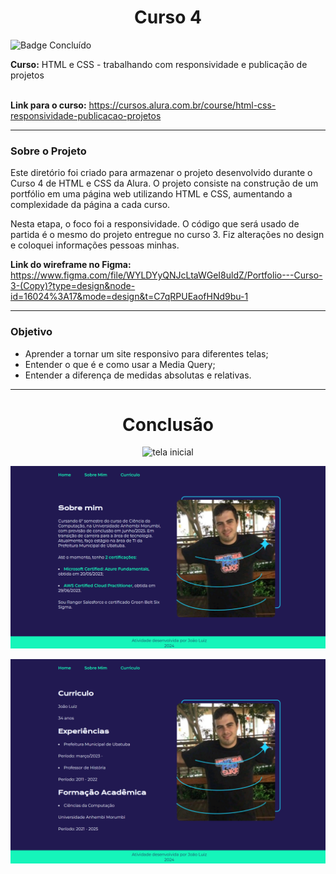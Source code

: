 <h1 align="center">Curso 4</h1> 

![Badge Concluído](http://img.shields.io/static/v1?label=STATUS&message=CONCLUÍDO&color=GREEN&style=for-the-badge)


**Curso:**  HTML e CSS - trabalhando com responsividade e publicação de projetos  
<br>

**Link para o curso:** https://cursos.alura.com.br/course/html-css-responsividade-publicacao-projetos

---
### Sobre o Projeto

Este diretório foi criado para armazenar o projeto desenvolvido durante o Curso 4 de HTML e CSS da Alura. O projeto consiste na construção de um portfólio em uma página web utilizando HTML e CSS, aumentando a complexidade da página a cada curso. 

Nesta etapa, o foco foi a responsividade. O código que será usado de partida é o mesmo do projeto entregue no curso 3. Fiz alterações no design e coloquei informações pessoas minhas.

**Link do wireframe no Figma:** https://www.figma.com/file/WYLDYyQNJcLtaWGeI8uldZ/Portfolio---Curso-3-(Copy)?type=design&node-id=16024%3A17&mode=design&t=C7qRPUEaofHNd9bu-1

---
### Objetivo

- Aprender a tornar um site responsivo para diferentes telas;
- Entender o que é e como usar a Media Query;
- Entender a diferença de medidas absolutas e relativas.

---
<h1 align="center">Conclusão</h1> 

<p align="center">
    <img src="/4- HTML e CSS - trabalhando com responsividade e publicacaoo de projetos/imagens/3 - tela inicial - projeto final.png" alt="tela inicial">
</p>

<p align="center">
    <img src="/4- HTML e CSS - trabalhando com responsividade e publicacao de projetos/imagens/3 - sobre mim - projeto final.png" alt="tela Sobre Mim">
</p>

<p align="center">
    <img src="/4- HTML e CSS - trabalhando com responsividade e publicacao de projetos/imagens/3 - curriculo - projeto final.png" alt="tela Curriculo">
</p>



